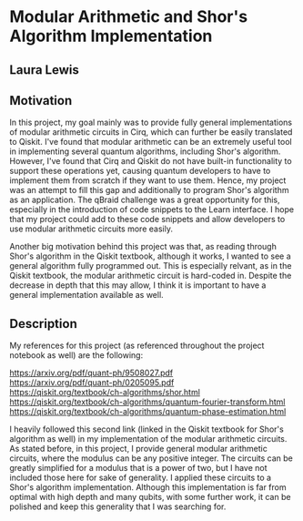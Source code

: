 # Modular Arithmetic and Shor's Algorithm Implementation
## Laura Lewis

## Motivation
In this project, my goal mainly was to provide fully general implementations of modular arithmetic circuits in Cirq, which can further be easily translated to Qiskit. I've found that modular arithmetic can be an extremely useful tool in implementing several quantum algorithms, including Shor's algorithm. However, I've found that Cirq and Qiskit do not have built-in functionality to support these operations yet, causing quantum developers to have to implement them from scratch if they want to use them. Hence, my project was an attempt to fill this gap and additionally to program Shor's algorithm as an application. The qBraid challenge was a great opportunity for this, especially in the introduction of code snippets to the Learn interface. I hope that my project could add to these code snippets and allow developers to use modular arithmetic circuits more easily.

Another big motivation behind this project was that, as reading through Shor's algorithm in the Qiskit textbook, although it works, I wanted to see a general algorithm fully programmed out. This is especially relvant, as in the Qiskit textbook, the modular arithmetic circuit is hard-coded in. Despite the decrease in depth that this may allow, I think it is important to have a general implementation available as well.

## Description
My references for this project (as referenced throughout the project notebook as well) are the following:

https://arxiv.org/pdf/quant-ph/9508027.pdf<br/>
https://arxiv.org/pdf/quant-ph/0205095.pdf<br/>
https://qiskit.org/textbook/ch-algorithms/shor.html<br/>
https://qiskit.org/textbook/ch-algorithms/quantum-fourier-transform.html<br/>
https://qiskit.org/textbook/ch-algorithms/quantum-phase-estimation.html<br/>

I heavily followed this second link (linked in the Qiskit textbook for Shor's algorithm as well) in my implementation of the modular arithmetic circuits. As stated before, in this project, I provide general modular arithmetic circuits, where the modulus can be any positive integer. The circuits can be greatly simplified for a modulus that is a power of two, but I have not included those here for sake of generality. I applied these circuits to a Shor's algorithm implementation. Although this implementation is far from optimal with high depth and many qubits, with some further work, it can be polished and keep this generality that I was searching for.
